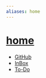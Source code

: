 ```yaml
---
aliases: home
---
```


# [home](index.md)

- [GitHub](https://github.com/antvopilov/Vault)
- [InBox](inbox.md)
- [To-Do](todo.md)




